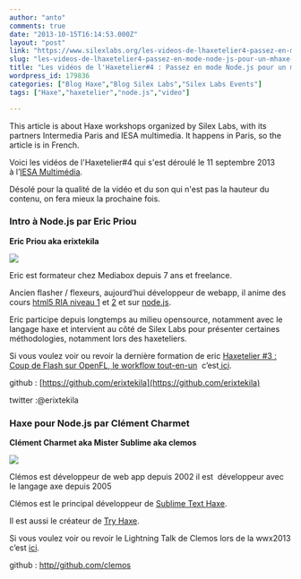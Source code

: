 ```yaml
---
author: "anto"
comments: true
date: "2013-10-15T16:14:53.000Z"
layout: "post"
link: "https://www.silexlabs.org/les-videos-de-lhaxetelier4-passez-en-mode-node-js-pour-un-mhaxe-de-simplicite/"
slug: "les-videos-de-lhaxetelier4-passez-en-mode-node-js-pour-un-mhaxe-de-simplicite"
title: "Les vidéos de l'Haxetelier#4 : Passez en mode Node.js pour un mhaxe de simplicité"
wordpress_id: 179836
categories: ["Blog Haxe","Blog Silex Labs","Silex Labs Events"]
tags: ["Haxe","haxetelier","node.js","video"]

---
```

This article is about Haxe workshops organized by Silex Labs, with its partners Intermedia Paris and IESA multimedia. It happens in Paris, so the article is in French.

Voici les vidéos de l'Haxetelier#4 qui s'est déroulé le 11 septembre 2013 à l’[IESA Multimédia](http://www.iesamultimedia.fr/?gclid=CN-kpKvhjrkCFYOWtAod8zgA0Q).

Désolé pour la qualité de la vidéo et du son qui n'est pas la hauteur du contenu, on fera mieux la prochaine fois.


### **Intro à Node.js par Eric Priou**





**Eric Priou aka erixtekila**

![](https://www.silexlabs.org/wp-content/uploads/2013/08/Capture-d%E2%80%99%C3%A9cran-2013-08-21-%C3%A0-16.07.27-150x150.png)

Eric est formateur chez Mediabox depuis 7 ans et freelance.

Ancien flasher / flexeurs, aujourd’hui développeur de webapp, il anime des cours [html5 RIA niveau 1](http://www.mediabox.fr/programme-javascript-html5-ria.html) et [2](http://www.mediabox.fr/programme-javascript-html5-niveau-perfectionnement.html) et sur [node.js](http://www.mediabox.fr/formations-nodejs.html).

Eric participe depuis longtemps au milieu opensource, notamment avec le langage haxe et intervient au côté de Silex Labs pour présenter certaines méthodologies, notamment lors des haxeteliers.

Si vous voulez voir ou revoir la dernière formation de eric [Haxetelier #3 : Coup de Flash sur OpenFL, le workflow tout-en-un](https://www.silexlabs.org/143492/the-blog/haxetelier-3-coup-de-flash-sur-openfl-le-workflow-tout-en-un/)  c’est[ ici](http://www.youtube.com/watch?v=wZBvJkIp408).

github : [https://github.com/erixtekila](https://github.com/erixtekila)

twitter :@erixtekila


### **Haxe pour Node.js par Clément Charmet**





**Clément Charmet aka Mister Sublime aka clemos**

![](https://www.silexlabs.org/wp-content/uploads/2013/08/P5251731-m-1080-150x150.jpg)

Clémos est développeur de web app depuis 2002 il est  développeur avec le langage axe depuis 2005

Clémos est le principal développeur de [Sublime Text Haxe](https://github.com/clemos/haxe-sublime-bundle).

Il est aussi le créateur de [Try Haxe](http://try.haxe.org/).

Si vous voulez voir ou revoir le Lightning Talk de Clemos lors de la wwx2013 c’est [ici](http://www.youtube.com/watch?v=5z_Oc3EkRfs).

github : [http//github.com/clemos](https://www.silexlabs.org/179221/the-blog/haxetelier4-passez-en-mode-node-js-pour-un-mhaxe-de-simplicite/http//github.com/clemos)

